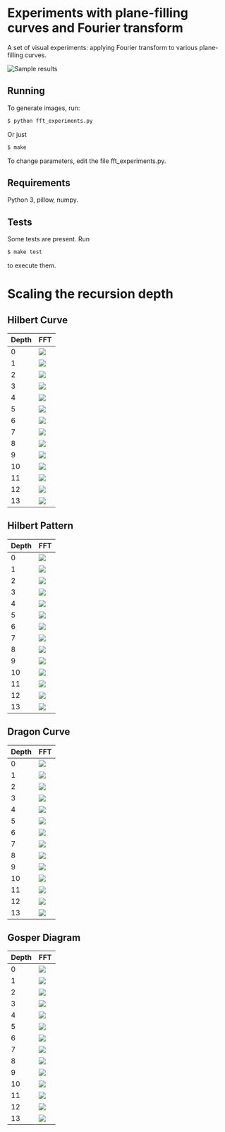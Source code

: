 Experiments with plane-filling curves and Fourier transform
===========================================================

A set of visual experiments: applying Fourier transform to various plane-filling curves.

![Sample results](media/curves-fft-sample.png)

Running
-------

To generate images, run:
```` sh
$ python fft_experiments.py
````
Or just
```` sh
$ make
````

To change parameters, edit the file fft_experiments.py.


Requirements
------------

Python 3, pillow, numpy.


Tests
-----
Some tests are present. Run
```` sh
$ make test
````
to execute them.


# Scaling the recursion depth

## Hilbert Curve

Depth  | FFT
-------|--------------
0      | ![](media/fft-inverted-hilbert-curve-order_0.png)
1      | ![](media/fft-inverted-hilbert-curve-order_1.png)
2      | ![](media/fft-inverted-hilbert-curve-order_2.png)
3      | ![](media/fft-inverted-hilbert-curve-order_3.png)
4      | ![](media/fft-inverted-hilbert-curve-order_4.png)
5      | ![](media/fft-inverted-hilbert-curve-order_5.png)
6      | ![](media/fft-inverted-hilbert-curve-order_6.png)
7      | ![](media/fft-inverted-hilbert-curve-order_7.png)
8      | ![](media/fft-inverted-hilbert-curve-order_8.png)
9      | ![](media/fft-inverted-hilbert-curve-order_9.png)
10     | ![](media/fft-inverted-hilbert-curve-order_10.png)
11     | ![](media/fft-inverted-hilbert-curve-order_11.png)
12     | ![](media/fft-inverted-hilbert-curve-order_12.png)
13     | ![](media/fft-inverted-hilbert-curve-order_13.png)

## Hilbert Pattern

Depth  | FFT
-------|--------------
0      | ![](media/fft-inverted-hilbert-pattern-order_0.png)
1      | ![](media/fft-inverted-hilbert-pattern-order_1.png)
2      | ![](media/fft-inverted-hilbert-pattern-order_2.png)
3      | ![](media/fft-inverted-hilbert-pattern-order_3.png)
4      | ![](media/fft-inverted-hilbert-pattern-order_4.png)
5      | ![](media/fft-inverted-hilbert-pattern-order_5.png)
6      | ![](media/fft-inverted-hilbert-pattern-order_6.png)
7      | ![](media/fft-inverted-hilbert-pattern-order_7.png)
8      | ![](media/fft-inverted-hilbert-pattern-order_8.png)
9      | ![](media/fft-inverted-hilbert-pattern-order_9.png)
10     | ![](media/fft-inverted-hilbert-pattern-order_10.png)
11     | ![](media/fft-inverted-hilbert-pattern-order_11.png)
12     | ![](media/fft-inverted-hilbert-pattern-order_12.png)
13     | ![](media/fft-inverted-hilbert-pattern-order_13.png)

## Dragon Curve

Depth  | FFT
-------|--------------
0      | ![](media/fft-dragon-diagram-0.png)
1      | ![](media/fft-dragon-diagram-1.png)
2      | ![](media/fft-dragon-diagram-2.png)
3      | ![](media/fft-dragon-diagram-3.png)
4      | ![](media/fft-dragon-diagram-4.png)
5      | ![](media/fft-dragon-diagram-5.png)
6      | ![](media/fft-dragon-diagram-6.png)
7      | ![](media/fft-dragon-diagram-7.png)
8      | ![](media/fft-dragon-diagram-8.png)
9      | ![](media/fft-dragon-diagram-9.png)
10     | ![](media/fft-dragon-diagram-10.png)
11     | ![](media/fft-dragon-diagram-11.png)
12     | ![](media/fft-dragon-diagram-12.png)
13     | ![](media/fft-dragon-diagram-13.png)

## Gosper Diagram

Depth  | FFT
-------|--------------
0      | ![](media/fft-gosper-diagram-0.png)
1      | ![](media/fft-gosper-diagram-1.png)
2      | ![](media/fft-gosper-diagram-2.png)
3      | ![](media/fft-gosper-diagram-3.png)
4      | ![](media/fft-gosper-diagram-4.png)
5      | ![](media/fft-gosper-diagram-5.png)
6      | ![](media/fft-gosper-diagram-6.png)
7      | ![](media/fft-gosper-diagram-7.png)
8      | ![](media/fft-gosper-diagram-8.png)
9      | ![](media/fft-gosper-diagram-9.png)
10     | ![](media/fft-gosper-diagram-10.png)
11     | ![](media/fft-gosper-diagram-11.png)
12     | ![](media/fft-gosper-diagram-12.png)
13     | ![](media/fft-gosper-diagram-13.png)
